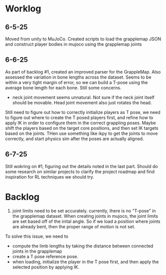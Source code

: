 # Worklog 

## 6-5-25
Moved from unity to MuJoCo. Created scripts to load the grapplemap JSON and construct player bodies in mujoco using the grapplemap joints 

## 6-6-25


As part of backlog #1, created an improved parser for the GrappleMap. Also assessed the variation in bone lengths across the dataset. Seems to be within a very tight margin of error, so we can build a T-pose using the average bone length for each bone. Still some concerns. 

- neck joint movement seems unnatural. Not sure if the neck joint itself should be movable. Head joint movement also just rotates the head. 

Still need to figure out how to correctly initialize players as T pose, we need to figure out where to create the T posed players first, and refine how to apply IK in order to configure them in the correct grappling poses. Maybe shift the players based on the target core positions, and then set IK targets based on the joints. THen use something like ikpy to get the joints to move correctly, and start physics sim after the poses are actually aligned. 

## 6-7-25

Still wokring on #1, figuring out the details noted in the last part. Should do some research on similar projects to clarify the project roadmap and find inspiration for RL techniques we should try. 

# Backlog

1. joint limits need to be set accurately. currently, there is no "T-pose" in the grapplemap dataset. When creating joints in mujoco, the joint limits are set based off of the inital angle. So if we load a position where joints are already bent, then the proper range of motion is not set. 

To solve this issue, we need to
- compute the limb lengths by taking the distance between connected joints in the grapplemap 
- create a T pose reference pose. 
- when loading, initialize the player in the T pose first, and then apply the selected position by applying IK.    
